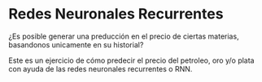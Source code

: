 # Redes Neuronales Recurrentes
¿Es posible generar una preducción en el precio de ciertas materias, basandonos unicamente en su historial?

Este es un ejercicio de cómo predecir el precio del petroleo, oro y/o plata con ayuda de las redes neuronales recurrentes o RNN.

